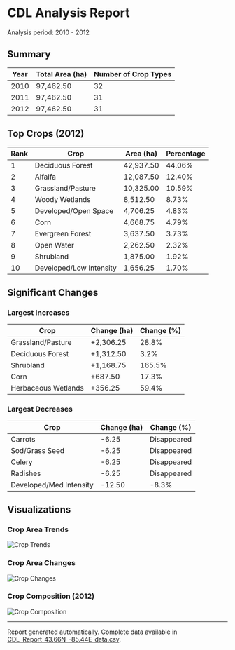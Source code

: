 # CDL Analysis Report

Analysis period: 2010 - 2012

## Summary

| Year | Total Area (ha) | Number of Crop Types |
|------|----------------|----------------------|
| 2010 | 97,462.50 | 32 |
| 2011 | 97,462.50 | 31 |
| 2012 | 97,462.50 | 31 |

## Top Crops (2012)

| Rank | Crop | Area (ha) | Percentage |
|------|------|-----------|------------|
| 1 | Deciduous Forest | 42,937.50 | 44.06% |
| 2 | Alfalfa | 12,087.50 | 12.40% |
| 3 |  Grassland/Pasture | 10,325.00 | 10.59% |
| 4 | Woody Wetlands | 8,512.50 | 8.73% |
| 5 | Developed/Open Space | 4,706.25 | 4.83% |
| 6 | Corn | 4,668.75 | 4.79% |
| 7 | Evergreen Forest | 3,637.50 | 3.73% |
| 8 | Open Water | 2,262.50 | 2.32% |
| 9 | Shrubland | 1,875.00 | 1.92% |
| 10 | Developed/Low Intensity | 1,656.25 | 1.70% |

## Significant Changes

### Largest Increases

| Crop | Change (ha) | Change (%) |
|------|------------|------------|
|  Grassland/Pasture | +2,306.25 | 28.8% |
| Deciduous Forest | +1,312.50 | 3.2% |
| Shrubland | +1,168.75 | 165.5% |
| Corn | +687.50 | 17.3% |
| Herbaceous Wetlands | +356.25 | 59.4% |

### Largest Decreases

| Crop | Change (ha) | Change (%) |
|------|------------|------------|
| Carrots | -6.25 | Disappeared |
| Sod/Grass Seed | -6.25 | Disappeared |
| Celery | -6.25 | Disappeared |
| Radishes | -6.25 | Disappeared |
| Developed/Med Intensity | -12.50 | -8.3% |

## Visualizations

### Crop Area Trends

![Crop Trends](CDL_Report_43.66N_-85.44E_trends.png)

### Crop Area Changes

![Crop Changes](CDL_Report_43.66N_-85.44E_changes.png)

### Crop Composition (2012)

![Crop Composition](CDL_Report_43.66N_-85.44E_composition.png)

---
Report generated automatically. Complete data available in [CDL_Report_43.66N_-85.44E_data.csv](CDL_Report_43.66N_-85.44E_data.csv).
